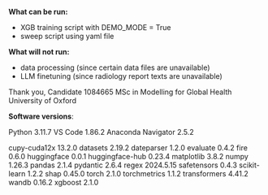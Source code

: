 **What can be run:**
- XGB training script with DEMO_MODE = True
- sweep script using yaml file

**What will not run:**
- data processing (since certain data files are unavailable)
- LLM finetuning (since radiology report texts are unavailable)

Thank you,
Candidate 1084665
MSc in Modelling for Global Health
University of Oxford


**Software versions**:

Python 3.11.7 
VS Code 1.86.2 
Anaconda Navigator 2.5.2

cupy-cuda12x 13.2.0
datasets 2.19.2
dateparser 1.2.0
evaluate 0.4.2
fire 0.6.0
huggingface 0.0.1
huggingface-hub 0.23.4
matplotlib 3.8.2
numpy 1.26.3
pandas 2.1.4
pydantic 2.6.4
regex 2024.5.15
safetensors 0.4.3
scikit-learn 1.2.2
shap 0.45.0
torch 2.1.0
torchmetrics 1.1.2
transformers 4.41.2
wandb 0.16.2
xgboost 2.1.0
